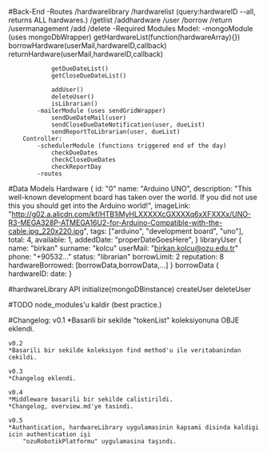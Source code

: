 #Back-End
	-Routes
		/hardwarelibrary
			/hardwarelist (query:hardwareID --all, returns ALL hardwares.)
				/getlist
				/addhardware
			/user
				/borrow
				/return
			/usermanagement
				/add
				/delete
	-Required Modules
		Model:
			-mongoModule (uses mongoDbWrapper)
				getHardwareList(function(hardwareArray){})
				borrowHardware(userMail,hardwareID,callback)
				returnHardware(userMail,hardwareID,callback)
				
				getDueDateList()
				getCloseDueDateList()
				
				addUser()
				deleteUser()
				isLibrarian()
			-mailerModule (uses sendGridWrapper)
				sendDueDateMail(user)
				sendCloseDueDateNotification(user, dueList)
				sendReportToLibrarian(user, dueList)
		Controller:
			-schedulerModule (functions triggered end of the day)
				checkDueDates
				checkCloseDueDates
				checkReportDay
			-routes
#Data Models
	Hardware {
		id: "0"
		name: "Arduino UNO",
		description: "This well-known development board has taken over the world. If you did not use this you should get into the Arduino world!",
		imageLink: "http://g02.a.alicdn.com/kf/HTB1iMyHLXXXXXcGXXXXq6xXFXXXx/UNO-R3-MEGA328P-ATMEGA16U2-for-Arduino-Compatible-with-the-cable.jpg_220x220.jpg",
		tags: ["arduino", "development board", "uno"],
		total: 4,
		available: 1,
		addedDate: "properDateGoesHere",
	}
	libraryUser {
		name: "birkan"
		surname: "kolcu"
		userMail: "birkan.kolcu@ozu.edu.tr"
		phone: "+90532..."
		status: "librarian"
		borrowLimit: 2
		reputation: 8
		hardwareBorrowed: [borrowData,borrowData,...]
	}
	borrowData {
		hardwareID:
		date:
	}
	
#hardwareLibrary API
	initialize(mongoDBinstance)
	createUser
	deleteUser


#TODO
	node_modules'u kaldir (best practice.)

#Changelog:
	v0.1
	*Basarili bir sekilde "tokenList" koleksiyonuna OBJE eklendi.

	v0.2
	*Basarili bir sekilde koleksiyon find method'u ile veritabanindan cekildi.

	v0.3
	*Changelog eklendi.

	v0.4
	*Middleware basarili bir sekilde calistirildi.
	*Changelog, overview.md'ye tasindi.
	
	v0.5
	*Authantication, hardwareLibrary uygulamasinin kapsami disinda kaldigi icin authentication işi
		"ozuRobotikPlatformu" uygulamasina taşındı.
